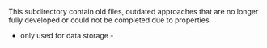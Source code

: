 This subdirectory contain old files, outdated approaches that are no longer fully developed or could not be completed due to properties.
- only used for data storage -